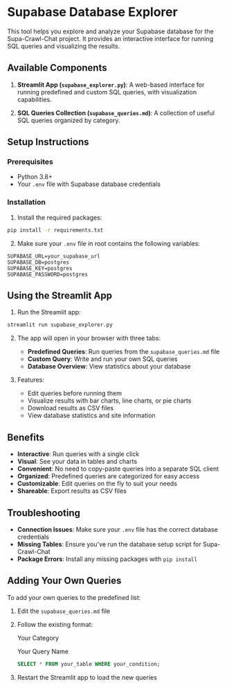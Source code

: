 # Supabase Database Explorer

This tool helps you explore and analyze your Supabase database for the Supa-Crawl-Chat project. It provides an interactive interface for running SQL queries and visualizing the results.

## Available Components

1. **Streamlit App (`supabase_explorer.py`)**: A web-based interface for running predefined and custom SQL queries, with visualization capabilities.

2. **SQL Queries Collection (`supabase_queries.md`)**: A collection of useful SQL queries organized by category.

## Setup Instructions

### Prerequisites

- Python 3.8+
- Your `.env` file with Supabase database credentials

### Installation

1. Install the required packages:

```bash
pip install -r requirements.txt
```

2. Make sure your `.env` file in root contains the following variables:

```
SUPABASE_URL=your_supabase_url
SUPABASE_DB=postgres
SUPABASE_KEY=postgres
SUPABASE_PASSWORD=postgres
```

## Using the Streamlit App

1. Run the Streamlit app:

```bash
streamlit run supabase_explorer.py
```

2. The app will open in your browser with three tabs:
   - **Predefined Queries**: Run queries from the `supabase_queries.md` file
   - **Custom Query**: Write and run your own SQL queries
   - **Database Overview**: View statistics about your database

3. Features:
   - Edit queries before running them
   - Visualize results with bar charts, line charts, or pie charts
   - Download results as CSV files
   - View database statistics and site information

## Benefits

- **Interactive**: Run queries with a single click
- **Visual**: See your data in tables and charts
- **Convenient**: No need to copy-paste queries into a separate SQL client
- **Organized**: Predefined queries are categorized for easy access
- **Customizable**: Edit queries on the fly to suit your needs
- **Shareable**: Export results as CSV files

## Troubleshooting

- **Connection Issues**: Make sure your `.env` file has the correct database credentials
- **Missing Tables**: Ensure you've run the database setup script for Supa-Crawl-Chat
- **Package Errors**: Install any missing packages with `pip install`

## Adding Your Own Queries

To add your own queries to the predefined list:

1. Edit the `supabase_queries.md` file
2. Follow the existing format:


   Your Category
   
   Your Query Name
   
   ```sql
   SELECT * FROM your_table WHERE your_condition;
   ```
   

3. Restart the Streamlit app to load the new queries 
